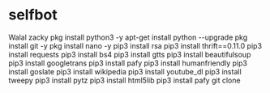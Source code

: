 # selfbot
Walal zacky
pkg install python3 -y
apt-get install python --upgrade
pkg install git -y
pkg install nano -y
pip3 install rsa
pip3 install thrift==0.11.0
pip3 install requests
pip3 install bs4
pip3 install gtts
pip3 install beautifulsoup
pip3 install googletrans
pip3 install pafy
pip3 install humanfriendly
pip3 install goslate
pip3 install wikipedia
pip3 install youtube_dl
pip3 install tweepy
pip3 install pytz
pip3 install html5lib
pip3 install pafy
git clone
